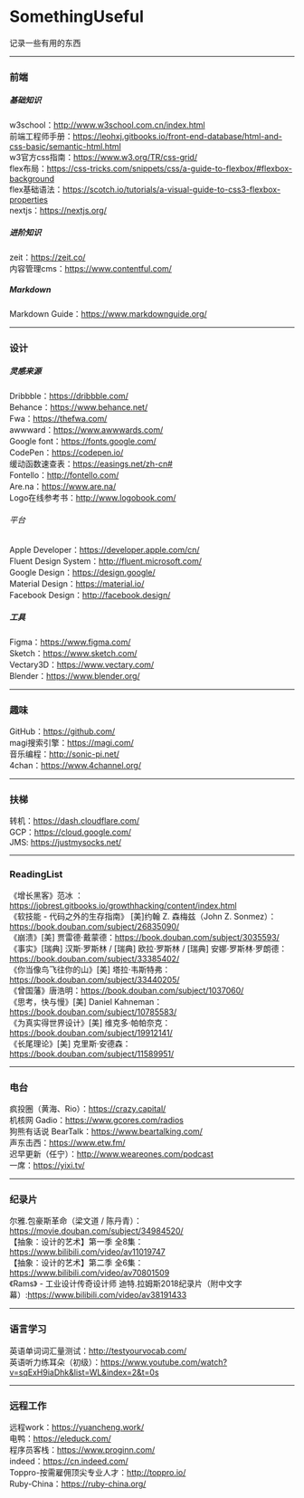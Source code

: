 # SomethingUseful
记录一些有用的东西

---

### 前端

##### 基础知识  
w3school：http://www.w3school.com.cn/index.html  
前端工程师手册：https://leohxj.gitbooks.io/front-end-database/html-and-css-basic/semantic-html.html   
w3官方css指南：https://www.w3.org/TR/css-grid/  
flex布局：https://css-tricks.com/snippets/css/a-guide-to-flexbox/#flexbox-background  
flex基础语法：https://scotch.io/tutorials/a-visual-guide-to-css3-flexbox-properties  
nextjs：https://nextjs.org/  

##### 进阶知识  
zeit：https://zeit.co/  
内容管理cms：https://www.contentful.com/  

##### Markdown
Markdown Guide：https://www.markdownguide.org/  

---

### 设计  

##### 灵感来源  
Dribbble：https://dribbble.com/  
Behance：https://www.behance.net/  
Fwa：https://thefwa.com/  
awwward：https://www.awwwards.com/  
Google font：https://fonts.google.com/  
CodePen：https://codepen.io/  
缓动函数速查表：https://easings.net/zh-cn#  
Fontello：http://fontello.com/  
Are.na：https://www.are.na/  
Logo在线参考书：http://www.logobook.com/  

###### 平台  
Apple Developer：https://developer.apple.com/cn/  
Fluent Design System：http://fluent.microsoft.com/  
Google Design：https://design.google/  
Material Design：https://material.io/  
Facebook Design：http://facebook.design/  

##### 工具  
Figma：https://www.figma.com/  
Sketch：https://www.sketch.com/  
Vectary3D：https://www.vectary.com/  
Blender：https://www.blender.org/  

---

### 趣味  

GitHub：https://github.com/  
magi搜索引擎：https://magi.com/  
音乐编程：http://sonic-pi.net/  
4chan：https://www.4channel.org/

---  

### 扶梯  

转机：https://dash.cloudflare.com/  
GCP：https://cloud.google.com/  
JMS: https://justmysocks.net/  

---

### ReadingList

《增长黑客》范冰 ：https://jobrest.gitbooks.io/growthhacking/content/index.html   
《软技能 - 代码之外的生存指南》 [美]约翰 Z. 森梅兹（John Z. Sonmez）：https://book.douban.com/subject/26835090/  
《崩溃》[美] 贾雷德·戴蒙德：https://book.douban.com/subject/3035593/  
《事实》[瑞典] 汉斯·罗斯林 / [瑞典] 欧拉·罗斯林 / [瑞典] 安娜·罗斯林·罗朗德：https://book.douban.com/subject/33385402/  
《你当像鸟飞往你的山》[美] 塔拉·韦斯特弗：https://book.douban.com/subject/33440205/  
《曾国藩》唐浩明：https://book.douban.com/subject/1037060/  
《思考，快与慢》[美] Daniel Kahneman：https://book.douban.com/subject/10785583/  
《为真实得世界设计》[美] 维克多·帕帕奈克：https://book.douban.com/subject/19912141/  
《长尾理论》[美] 克里斯·安德森：https://book.douban.com/subject/11589951/  

---

### 电台

疯投圈（黄海、Rio）：https://crazy.capital/  
机核网 Gadio：https://www.gcores.com/radios  
狗熊有话说 BearTalk：https://www.beartalking.com/  
声东击西：https://www.etw.fm/  
迟早更新（任宁）：http://www.weareones.com/podcast  
一席：https://yixi.tv/  

---

### 纪录片

尔雅.包豪斯革命（梁文道 / 陈丹青）：https://movie.douban.com/subject/34984520/  
【抽象：设计的艺术】第一季 全8集：https://www.bilibili.com/video/av11019747  
【抽象：设计的艺术】第二季 全6集：https://www.bilibili.com/video/av70801509  
《Rams》 - 工业设计传奇设计师 迪特.拉姆斯2018纪录片（附中文字幕）:https://www.bilibili.com/video/av38191433  

---

### 语言学习

英语单词词汇量测试：http://testyourvocab.com/  
英语听力练耳朵（初级）：https://www.youtube.com/watch?v=sqExH9iaDhk&list=WL&index=2&t=0s  

---

### 远程工作

远程work：https://yuancheng.work/  
电鸭：https://eleduck.com/  
程序员客栈：https://www.proginn.com/  
indeed：https://cn.indeed.com/  
Toppro-按需雇佣顶尖专业人才：http://toppro.io/  
Ruby-China：https://ruby-china.org/  
